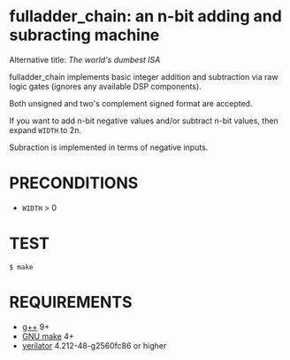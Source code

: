 # fulladder_chain: an n-bit adding and subracting machine

Alternative title: *The world's dumbest ISA*

fulladder_chain implements basic integer addition and subtraction via raw logic gates (ignores any available DSP components).

Both unsigned and two's complement signed format are accepted.

If you want to add n-bit negative values and/or subtract n-bit values, then expand `WIDTH` to 2n.

Subraction is implemented in terms of negative inputs.

# PRECONDITIONS

* `WIDTH` > 0

# TEST

```console
$ make
```

# REQUIREMENTS

* [g++](https://gcc.gnu.org/) 9+
* [GNU make](https://www.gnu.org/software/make/) 4+
* [verilator](https://www.veripool.org/verilator/) 4.212-48-g2560fc86 or higher
